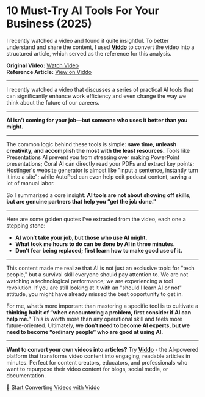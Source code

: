 # 10 Must-Try AI Tools For Your Business (2025)

I recently watched a video and found it quite insightful. To better understand and share the content, I used **[Viddo](https://viddo.pro/)** to convert the video into a structured article, which served as the reference for this analysis.

**Original Video:** [Watch Video](https://www.youtube.com/watch?v=Ej9zCLI2ZdY)  
**Reference Article:** [View on Viddo](https://viddo.pro/zh/video-result/bdb5f65f-a296-4460-b900-7b9d86533e7e)

---

I recently watched a video that discusses a series of practical AI tools that can significantly enhance work efficiency and even change the way we think about the future of our careers.

---

**AI isn’t coming for your job—but someone who uses it better than you might.**

---

The common logic behind these tools is simple: **save time, unleash creativity, and accomplish the most with the least resources.** Tools like Presentations AI prevent you from stressing over making PowerPoint presentations; Coral AI can directly read your PDFs and extract key points; Hostinger's website generator is almost like "input a sentence, instantly turn it into a site"; while AutoPod can even help edit podcast content, saving a lot of manual labor.

So I summarized a core insight: **AI tools are not about showing off skills, but are genuine partners that help you “get the job done.”**

---

Here are some golden quotes I've extracted from the video, each one a stepping stone:

- **AI won’t take your job, but those who use AI might.**
- **What took me hours to do can be done by AI in three minutes.**
- **Don’t fear being replaced; first learn how to make good use of it.**

---

This content made me realize that AI is not just an exclusive topic for "tech people," but a survival skill everyone should pay attention to. We are not watching a technological performance; we are experiencing a tool revolution. If you are still looking at it with an "should I learn AI or not" attitude, you might have already missed the best opportunity to get in.

For me, what’s more important than mastering a specific tool is to cultivate a **thinking habit of “when encountering a problem, first consider if AI can help me.”** This is worth more than any operational skill and feels more future-oriented. Ultimately, **we don’t need to become AI experts, but we need to become “ordinary people” who are good at using AI.**

---

**Want to convert your own videos into articles?** Try **[Viddo](https://viddo.pro/)** - the AI-powered platform that transforms video content into engaging, readable articles in minutes. Perfect for content creators, educators, and professionals who want to repurpose their video content for blogs, social media, or documentation.

[🚀 Start Converting Videos with Viddo](https://viddo.pro/)